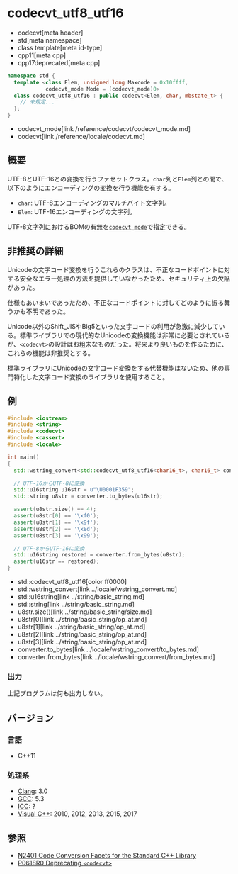 # codecvt_utf8_utf16
* codecvt[meta header]
* std[meta namespace]
* class template[meta id-type]
* cpp11[meta cpp]
* cpp17deprecated[meta cpp]

```cpp
namespace std {
  template <class Elem, unsigned long Maxcode = 0x10ffff,
            codecvt_mode Mode = (codecvt_mode)0>
  class codecvt_utf8_utf16 : public codecvt<Elem, char, mbstate_t> {
    // 未規定...
  };
}
```
* codecvt_mode[link /reference/codecvt/codecvt_mode.md]
* codecvt[link /reference/locale/codecvt.md]

## 概要
UTF-8とUTF-16との変換を行うファセットクラス。`char`列と`Elem`列との間で、以下のようにエンコーディングの変換を行う機能を有する。

- `char`: UTF-8エンコーディングのマルチバイト文字列。
- `Elem`: UTF-16エンコーディングの文字列。

UTF-8文字列におけるBOMの有無を[`codecvt_mode`](codecvt_mode.md)で指定できる。


## 非推奨の詳細
Unicodeの文字コード変換を行うこれらのクラスは、不正なコードポイントに対する安全なエラー処理の方法を提供していなかったため、セキュリティ上の欠陥があった。

仕様もあいまいであったため、不正なコードポイントに対してどのように振る舞うかも不明であった。

Unicode以外のShift_JISやBig5といった文字コードの利用が急激に減少している。標準ライブラリでの現代的なUnicodeの変換機能は非常に必要とされているが、`<codecvt>`の設計はお粗末なものだった。将来より良いものを作るために、これらの機能は非推奨とする。

標準ライブラリにUnicodeの文字コード変換をする代替機能はないため、他の専門特化した文字コード変換のライブラリを使用すること。


## 例
```cpp example
#include <iostream>
#include <string>
#include <codecvt>
#include <cassert>
#include <locale>

int main()
{
  std::wstring_convert<std::codecvt_utf8_utf16<char16_t>, char16_t> converter;

  // UTF-16からUTF-8に変換
  std::u16string u16str = u"\U0001F359";
  std::string u8str = converter.to_bytes(u16str);

  assert(u8str.size() == 4);
  assert(u8str[0] == '\xf0');
  assert(u8str[1] == '\x9f');
  assert(u8str[2] == '\x8d');
  assert(u8str[3] == '\x99');

  // UTF-8からUTF-16に変換
  std::u16string restored = converter.from_bytes(u8str);
  assert(u16str == restored);
}
```
* std::codecvt_utf8_utf16[color ff0000]
* std::wstring_convert[link ../locale/wstring_convert.md]
* std::u16string[link ../string/basic_string.md]
* std::string[link ../string/basic_string.md]
* u8str.size()[link ../string/basic_string/size.md]
* u8str[0][link ../string/basic_string/op_at.md]
* u8str[1][link ../string/basic_string/op_at.md]
* u8str[2][link ../string/basic_string/op_at.md]
* u8str[3][link ../string/basic_string/op_at.md]
* converter.to_bytes[link ../locale/wstring_convert/to_bytes.md]
* converter.from_bytes[link ../locale/wstring_convert/from_bytes.md]

### 出力
上記プログラムは何も出力しない。

## バージョン

### 言語
- C++11

### 処理系
- [Clang](/implementation.md#clang): 3.0
- [GCC](/implementation.md#gcc): 5.3
- [ICC](/implementation.md#icc): ?
- [Visual C++](/implementation.md#visual_cpp): 2010, 2012, 2013, 2015, 2017

## 参照
- [N2401 Code Conversion Facets for the Standard C++ Library](http://www.open-std.org/jtc1/sc22/wg21/docs/papers/2007/n2401.htm)
- [P0618R0 Deprecating `<codecvt>`](http://www.open-std.org/jtc1/sc22/wg21/docs/papers/2017/p0618r0.html)
